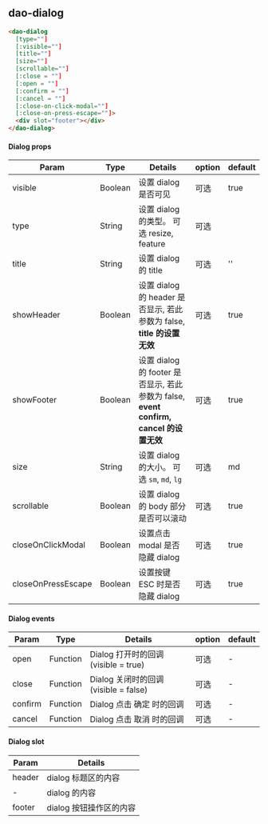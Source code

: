 ## dao-dialog
```HTML
<dao-dialog
  [type=""]
  [:visible=""]
  [title=""]
  [size=""]
  [scrollable=""]
  [:close = ""]
  [:open = ""]
  [:confirm = ""]
  [:cancel = ""]
  [:close-on-click-modal=""]
  [:close-on-press-escape=""]>
  <div slot="footer"></div>
</dao-dialog>
```
#### Dialog props

Param | Type | Details | option | default
-|-|-|-|-
visible | Boolean | 设置 dialog 是否可见 | 可选 | true
type | String | 设置 dialog 的类型。 可选 resize, feature  | 可选 |
title | String | 设置 dialog 的 title | 可选 | ''
showHeader | Boolean | 设置 dialog 的 header 是否显示, 若此参数为 false,  __title 的设置无效__ | 可选 | true
showFooter | Boolean | 设置 dialog 的 footer 是否显示, 若此参数为 false, __event confirm, cancel 的设置无效__ | 可选 | true
size | String | 设置 dialog 的大小。 可选 <code>sm</code>, <code>md</code>, <code>lg</code> | 可选 | md
scrollable | Boolean | 设置 dialog 的 body 部分是否可以滚动 | 可选 | true
closeOnClickModal | Boolean | 设置点击 modal 是否隐藏 dialog | 可选 | true
closeOnPressEscape | Boolean | 设置按键 ESC 时是否隐藏 dialog | 可选 | true

#### Dialog events
Param | Type | Details | option | default
-|-|-|-|-
open | Function | Dialog 打开时的回调 (visible = true) | 可选 | -
close | Function | Dialog 关闭时的回调(visible = false) | 可选 | -
confirm | Function | Dialog 点击 确定 时的回调 | 可选 | -
cancel | Function | Dialog 点击 取消 时的回调 | 可选 | -


#### Dialog slot

Param | Details
-|-
header | dialog 标题区的内容
- | dialog 的内容
footer | dialog 按钮操作区的内容
